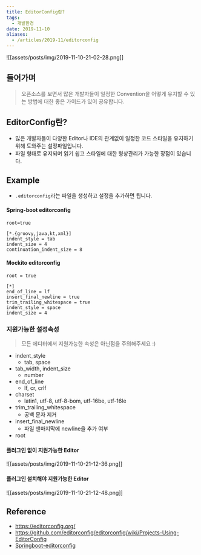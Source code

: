 ```yaml
---
title: EditorConfig란?
tags:
  - 개발환경
date: 2019-11-10
aliases: 
  - /articles/2019-11/editorconfig
---
```

![[assets/posts/img/2019-11-10-21-02-28.png]]

## 들어가며
> 오픈소스를 보면서 많은 개발자들이 일정한 Convention을 어떻게 유지할 수 있는 방법에 대한 좋은 가이드가 있어 공유합니다.

## EditorConfig란?
- 많은 개발자들이 다양한 Editor나 IDE의 관계없이 일정한 코드 스타일을 유지하기 위해 도와주는 설정파일입니다.
- 파일 형태로 유지되며 읽기 쉽고 스타일에 대한 형상관리가 가능한 장점이 있습니다.

## Example
- `.editorconfig`라는 파일을 생성하고 설정을 추가하면 됩니다.

#### Spring-boot editorconfig
```
root=true

[*.{groovy,java,kt,xml}]
indent_style = tab
indent_size = 4
continuation_indent_size = 8
```

#### Mockito editorconfig
```
root = true

[*]
end_of_line = lf
insert_final_newline = true
trim_trailing_whitespace = true
indent_style = space
indent_size = 4
```

### 지원가능한 설정속성
> 모든 에디터에서 지원가능한 속성은 아닌점을 주의해주세요 :)

- indent_style
  - tab, space
- tab_width, indent_size
  - number
- end_of_line
  - lf, cr, crlf
- charset
  - latin1, utf-8, utf-8-bom, utf-16be, utf-16le
- trim_trailing_whitespace
  - 공백 문자 제거
- insert_final_newline
  - 파일 맨마지막에 newline을 추가 여부
- root

#### 플러그인 없이 지원가능한 Editor
![[assets/posts/img/2019-11-10-21-12-36.png]]

#### 플러그인 설치해야 지원가능한 Editor
![[assets/posts/img/2019-11-10-21-12-48.png]]

## Reference
- <https://editorconfig.org/>
- <https://github.com/editorconfig/editorconfig/wiki/Projects-Using-EditorConfig>
- [Springboot-editorconfig](https://github.com/spring-projects/spring-boot/blob/master/.editorconfig)


